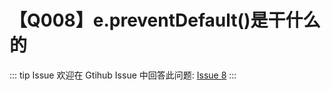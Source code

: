 # 【Q008】e.preventDefault()是干什么的


::: tip Issue
欢迎在 Gtihub Issue 中回答此问题: [Issue 8](https://github.com/kangyana/daily-question/issues/8)
:::

